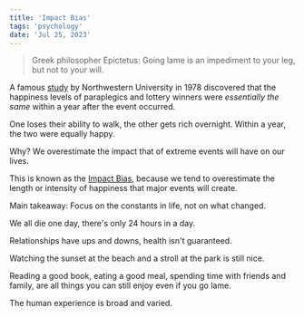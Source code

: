 ```yaml
---
title: 'Impact Bias'
tags: 'psychology'
date: 'Jul 25, 2023'
---
```


> Greek philosopher Epictetus: Going lame is an impediment to your leg, but not to your will.

A famous [study](https://pubmed.ncbi.nlm.nih.gov/690806/) by Northwestern University in 1978 discovered that the happiness levels of paraplegics and lottery winners were _essentially the same_ within a year after the event occurred.

One loses their ability to walk, the other gets rich overnight. Within a year, the two were equally happy.

Why? We overestimate the impact that of extreme events will have on our lives.

This is known as the [Impact Bias](https://jamesclear.com/impact-bias), because we tend to overestimate the length or intensity of happiness that major events will create.

Main takeaway: Focus on the constants in life, not on what changed.

We all die one day, there's only 24 hours in a day.

Relationships have ups and downs, health isn't guaranteed.

Watching the sunset at the beach and a stroll at the park is still nice.

Reading a good book, eating a good meal, spending time with friends and family, are all things you can still enjoy even if you go lame.

The human experience is broad and varied.
